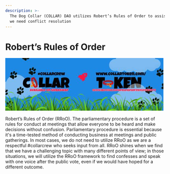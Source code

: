 ```yaml
---
description: >-
  The Dog Collar (COLLAR) DAO utilizes Robert’s Rules of Order to assist us if
  we need conflict resolution
---
```


# Robert’s Rules of Order

![](../../.gitbook/assets/1080x360.jpg)

Robert’s Rules of Order \(RRoO\). The parliamentary procedure is a set of rules for conduct at meetings that allow everyone to be heard and make decisions without confusion. Parliamentary procedure is essential because it's a time-tested method of conducting business at meetings and public gatherings. In most cases, we do not need to utilize RRoO as we are a respectful \#collarcrew who seeks input from all. RRoO shines when we find that we have a challenging topic with many different points of view; in those situations, we will utilize the RRoO framework to find confesses and speak with one voice after the public vote, even if we would have hoped for a different outcome.

